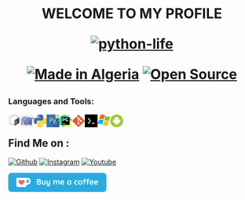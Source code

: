   
<h1 align="center">WELCOME TO MY PROFILE
<p align="center">
<a href="https://github.com/python-life"><img title="python-life" src="https://github-readme-stats.vercel.app/api?username=python-life&show_icons=true&include_all_commits=true&theme=radical&cache_seconds=3200"></a>
</p>
<p align="center">
<a href="#"><img title="Made in Algeria" src="https://img.shields.io/badge/MADE%20IN-Algérie-green?colorA=%23ff0000&colorB=%23017e40&style=for-the-badge"></a>
<a href ="#"><src="https://img.shields.io/amo/stars/:addonId"></a>
  <a href="#"><img title="Open Source" src="https://img.shields.io/badge/Open%20Source-%E2%9D%A4-green?style=for-the-badge"></a>
 
 

### Languages and Tools:
<img align="left" alt="Terminal" width="26px" src="icon/bash.jpg" >
<img align="left" alt="Terminal" width="26px" src="icon/php.png" >
<img align="left" alt="Terminal" width="26px" src="icon/python.png" >
<img align="left" alt="Terminal" width="26px" src="icon/pydroid.png" >
<img align="left" alt="Terminal" width="26px" src="icon/pycharm.png" >
<img align="left" alt="Terminal" width="26px" src="icon/git.png" >
<img align="left" alt="Terminal" width="26px" src="icon/termux.jpg" >
<img align="left" alt="Terminal" width="26px" src="icon/windows.png" >
<img align="left" alt="Terminal" width="26px" src="icon/android.png" >

<br />

## Find Me on :


[![Github](https://img.shields.io/badge/github-python--life-green?style=for-the-badge&logo=github)](https://github.com/python-life)
[![Instagram](https://img.shields.io/badge/instagram-python.life-orange?style=for-the-badge&logo=instagram)](https://www.instagram.com/python.life)
[![Youtube](https://img.shields.io/badge/YouTube-python%20life-red?style=for-the-badge&logo=youtube)](https://www.youtube.com/c/pythonlife)


<img align="left" alt="Terminal" width="200px" src="icon/by.png">
